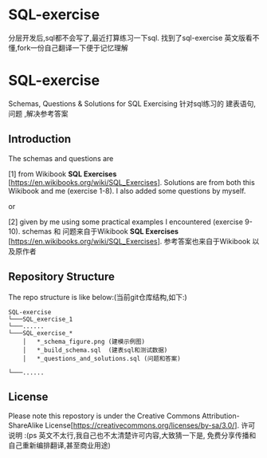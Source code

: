 # SQL-exercise
分层开发后,sql都不会写了,最近打算练习一下sql. 
找到了sql-exercise 英文版看不懂,fork一份自己翻译一下便于记忆理解

# SQL-exercise
Schemas, Questions &amp; Solutions for SQL Exercising
针对sql练习的 建表语句, 问题 ,解决参考答案

## Introduction
The schemas and questions are 

[1] from Wikibook **SQL Exercises** [https://en.wikibooks.org/wiki/SQL_Exercises]. Solutions are from both this Wikibook and me (exercise 1-8). I also added some questions by myself.

or

[2] given by me using some practical examples I encountered (exercise 9-10).
schemas 和 问题来自于Wikibook **SQL Exercises** [https://en.wikibooks.org/wiki/SQL_Exercises]. 参考答案也来自于Wikibook 以及原作者


## Repository Structure 
The repo structure is like below:(当前git仓库结构,如下:)
```
SQL-exercise
└───SQL_exercise_1
└───......
└───SQL_exercise_*
    │   *_schema_figure.png (建模示例图)
    │   *_build_schema.sql  (建表sql和测试数据)
    │   *_questions_and_solutions.sql (问题和答案)

└───......

```

## License
Please note this repostory is under the Creative Commons Attribution-ShareAlike License[https://creativecommons.org/licenses/by-sa/3.0/].
许可说明 :(ps 英文不太行,我自己也不太清楚许可内容,大致猜一下是, 免费分享传播和自己重新编排翻译,甚至商业用途)
